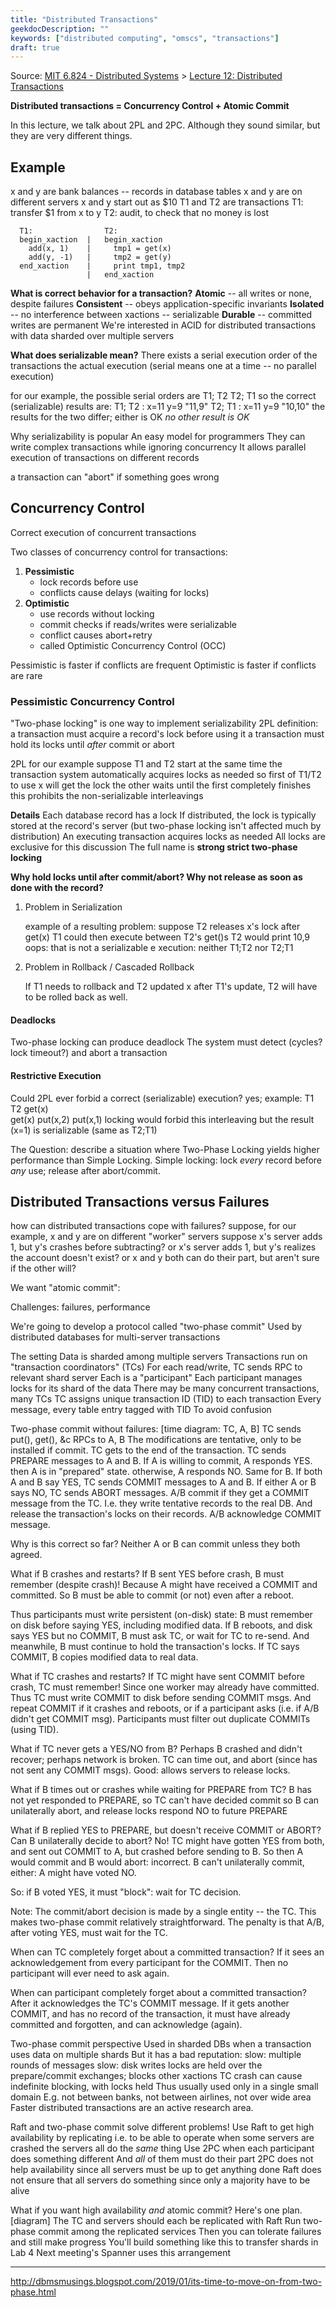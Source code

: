 ```yaml
---
title: "Distributed Transactions"
geekdocDescription: ""
keywords: ["distributed computing", "omscs", "transactions"]
draft: true
---
```

Source: <a href="https://pdos.csail.mit.edu/6.824/schedule.html" target="_blank">MIT 6.824 - Distributed Systems</a> > <a href="https://pdos.csail.mit.edu/6.824/notes/l-2pc.txt" target="_blank">Lecture 12: Distributed Transactions</a>
  

__Distributed transactions = Concurrency Control + Atomic Commit__



In this lecture, we talk about 2PL and 2PC. Although they sound similar, but they are very different things. 

## Example

  x and y are bank balances -- records in database tables
  x and y are on different servers 
  x and y start out as $10
  T1 and T2 are transactions
    T1: transfer $1 from x to y
    T2: audit, to check that no money is lost

```
  T1:                T2:
  begin_xaction  |   begin_xaction
    add(x, 1)    |     tmp1 = get(x)
    add(y, -1)   |     tmp2 = get(y)
  end_xaction    |     print tmp1, tmp2
                 |   end_xaction
```

 __What is correct behavior for a transaction?__
    **Atomic** -- all writes or none, despite failures
    **Consistent** -- obeys application-specific invariants
    **Isolated** -- no interference between xactions -- serializable
    **Durable** -- committed writes are permanent
We're interested in ACID for distributed transactions with data sharded over multiple servers

__What does serializable mean?__
There exists a serial execution order of the transactions the actual execution (serial means one at a time -- no parallel execution)

  for our example, the possible serial orders are
    T1; T2
    T2; T1
  so the correct (serializable) results are:
    T1; T2 : x=11 y=9 "11,9"
    T2; T1 : x=11 y=9 "10,10"
  the results for the two differ; either is OK
  *no other result is OK*

Why serializability is popular
  An easy model for programmers
    They can write complex transactions while ignoring concurrency
  It allows parallel execution of transactions on different records

a transaction can "abort" if something goes wrong




## Concurrency Control

Correct execution of concurrent transactions

Two classes of concurrency control for transactions:

1. **Pessimistic**
   * lock records before use
   * conflicts cause delays (waiting for locks)
2. **Optimistic**
   * use records without locking
   * commit checks if reads/writes were serializable
   * conflict causes abort+retry
   * called Optimistic Concurrency Control (OCC)

Pessimistic is faster if conflicts are frequent
Optimistic is faster if conflicts are rare

### Pessimistic Concurrency Control
"Two-phase locking" is one way to implement serializability
  2PL definition:
    a transaction must acquire a record's lock before using it
    a transaction must hold its locks until *after* commit or abort 

2PL for our example
  suppose T1 and T2 start at the same time
  the transaction system automatically acquires locks as needed
  so first of T1/T2 to use x will get the lock
  the other waits until the first completely finishes
  this prohibits the non-serializable interleavings

**Details**
  Each database record has a lock
  If distributed, the lock is typically stored at the record's server
    (but two-phase locking isn't affected much by distribution)
  An executing transaction acquires locks as needed
  All locks are exclusive for this discussion
  The full name is **strong strict two-phase locking**

**Why hold locks until after commit/abort? Why not release as soon as done with the record?**

1. Problem in Serialization

   example of a resulting problem:
       suppose T2 releases x's lock after get(x)
       T1 could then execute between T2's get()s
       T2 would print 10,9
       oops: that is not a serializable e xecution: neither T1;T2 nor T2;T1

2. Problem in Rollback / Cascaded Rollback

     If T1 needs to rollback and T2 updated x after T1's update, T2 will have to be rolled back as well.



#### Deadlocks

Two-phase locking can produce deadlock
The system must detect (cycles? lock timeout?) and abort a transaction



#### Restrictive Execution

Could 2PL ever forbid a correct (serializable) execution?
  yes; example:
    T1        T2
    get(x)  
              get(x)
              put(x,2)
    put(x,1) 
  locking would forbid this interleaving
  but the result (x=1) is serializable (same as T2;T1)

The Question: describe a situation where Two-Phase Locking yields
higher performance than Simple Locking. Simple locking: lock *every*
record before *any* use; release after abort/commit. 



## Distributed Transactions versus Failures

how can distributed transactions cope with failures?
  suppose, for our example, x and y are on different "worker" servers
  suppose x's server adds 1, but y's crashes before subtracting?
  or x's server adds 1, but y's realizes the account doesn't exist?
  or x and y both can do their part, but aren't sure if the other will?

We want "atomic commit":

  Challenges: failures, performance

We're going to develop a protocol called "two-phase commit"
  Used by distributed databases for multi-server transactions

The setting
  Data is sharded among multiple servers
  Transactions run on "transaction coordinators" (TCs)
  For each read/write, TC sends RPC to relevant shard server
    Each is a "participant"
    Each participant manages locks for its shard of the data
  There may be many concurrent transactions, many TCs
    TC assigns unique transaction ID (TID) to each transaction
    Every message, every table entry tagged with TID
    To avoid confusion

Two-phase commit without failures:
  [time diagram: TC, A, B]
  TC sends put(), get(), &c RPCs to A, B
    The modifications are tentative, only to be installed if commit.
  TC gets to the end of the transaction.
  TC sends PREPARE messages to A and B.
  If A is willing to commit,
    A responds YES.
    then A is in "prepared" state.
  otherwise, A responds NO.
  Same for B.
  If both A and B say YES, TC sends COMMIT messages to A and B.
  If either A or B says NO, TC sends ABORT messages.
  A/B commit if they get a COMMIT message from the TC.
    I.e. they write tentative records to the real DB.
    And release the transaction's locks on their records.
  A/B acknowledge COMMIT message.

Why is this correct so far?
  Neither A or B can commit unless they both agreed.

What if B crashes and restarts?
  If B sent YES before crash, B must remember (despite crash)!
  Because A might have received a COMMIT and committed.
  So B must be able to commit (or not) even after a reboot.

Thus participants must write persistent (on-disk) state:
  B must remember on disk before saying YES, including modified data.
  If B reboots, and disk says YES but no COMMIT,
    B must ask TC, or wait for TC to re-send.
  And meanwhile, B must continue to hold the transaction's locks.
  If TC says COMMIT, B copies modified data to real data.

What if TC crashes and restarts?
  If TC might have sent COMMIT before crash, TC must remember!
    Since one worker may already have committed.
  Thus TC must write COMMIT to disk before sending COMMIT msgs.
  And repeat COMMIT if it crashes and reboots,
    or if a participant asks (i.e. if A/B didn't get COMMIT msg).
  Participants must filter out duplicate COMMITs (using TID).

What if TC never gets a YES/NO from B?
  Perhaps B crashed and didn't recover; perhaps network is broken.
  TC can time out, and abort (since has not sent any COMMIT msgs).
  Good: allows servers to release locks.

What if B times out or crashes while waiting for PREPARE from TC?
  B has not yet responded to PREPARE, so TC can't have decided commit
  so B can unilaterally abort, and release locks
  respond NO to future PREPARE

What if B replied YES to PREPARE, but doesn't receive COMMIT or ABORT?
  Can B unilaterally decide to abort?
    No! TC might have gotten YES from both,
    and sent out COMMIT to A, but crashed before sending to B.
    So then A would commit and B would abort: incorrect.
  B can't unilaterally commit, either:
    A might have voted NO.

So: if B voted YES, it must "block": wait for TC decision.

Note:
  The commit/abort decision is made by a single entity -- the TC.
  This makes two-phase commit relatively straightforward.
  The penalty is that A/B, after voting YES, must wait for the TC.

When can TC completely forget about a committed transaction?
  If it sees an acknowledgement from every participant for the COMMIT.
  Then no participant will ever need to ask again.

When can participant completely forget about a committed transaction?
  After it acknowledges the TC's COMMIT message.
  If it gets another COMMIT, and has no record of the transaction,
    it must have already committed and forgotten, and can acknowledge (again).

Two-phase commit perspective
  Used in sharded DBs when a transaction uses data on multiple shards
  But it has a bad reputation:
    slow: multiple rounds of messages
    slow: disk writes
    locks are held over the prepare/commit exchanges; blocks other xactions
    TC crash can cause indefinite blocking, with locks held
  Thus usually used only in a single small domain
    E.g. not between banks, not between airlines, not over wide area
  Faster distributed transactions are an active research area.

Raft and two-phase commit solve different problems!
  Use Raft to get high availability by replicating
    i.e. to be able to operate when some servers are crashed
    the servers all do the *same* thing
  Use 2PC when each participant does something different
    And *all* of them must do their part
  2PC does not help availability
    since all servers must be up to get anything done
  Raft does not ensure that all servers do something
    since only a majority have to be alive

What if you want high availability *and* atomic commit?
  Here's one plan.
  [diagram]
  The TC and servers should each be replicated with Raft
  Run two-phase commit among the replicated services
  Then you can tolerate failures and still make progress
  You'll build something like this to transfer shards in Lab 4
  Next meeting's Spanner uses this arrangement

---

http://dbmsmusings.blogspot.com/2019/01/its-time-to-move-on-from-two-phase.html